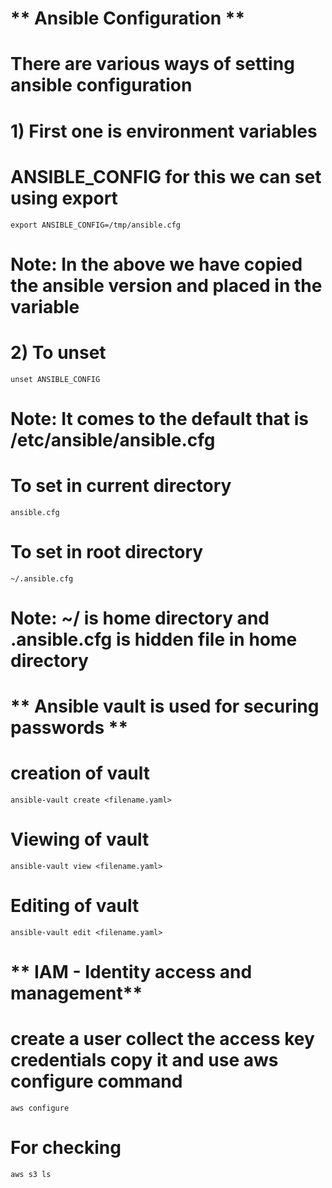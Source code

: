 # ** Ansible Configuration **

# There are various ways of setting ansible configuration

# 1) First one is environment variables
# ANSIBLE_CONFIG for this we can set using export 
```
export ANSIBLE_CONFIG=/tmp/ansible.cfg
```
# Note: In the above we have copied the ansible version and placed in the variable 
# 2) To unset
```
unset ANSIBLE_CONFIG        
```
# Note: It comes to the default that is /etc/ansible/ansible.cfg

# To set in current directory
```
ansible.cfg
```
# To set in root directory
```
~/.ansible.cfg 
```
# Note: ~/ is home directory and .ansible.cfg is hidden file in home directory

# ** Ansible vault is used for securing passwords **

# creation of vault
```
ansible-vault create <filename.yaml>
```

# Viewing of vault
```
ansible-vault view <filename.yaml>
```

# Editing of vault
```
ansible-vault edit <filename.yaml>
```
# ** IAM - Identity access and management**

# create a user collect the access key credentials copy it and use aws configure command
```
aws configure
```
# For checking
```
aws s3 ls
```
